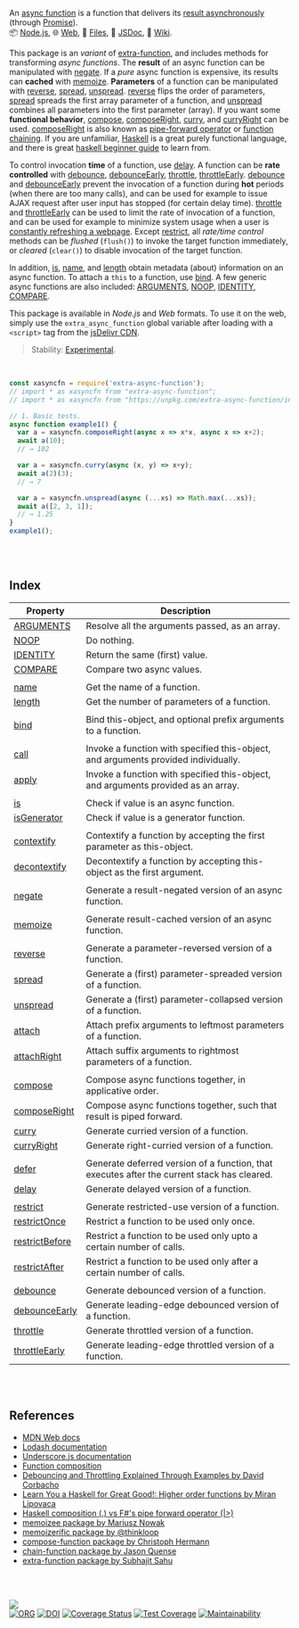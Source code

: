 An [async function] is a function that delivers its [result asynchronously] (through [Promise]).<br>
📦 [Node.js](https://www.npmjs.com/package/extra-async-function),
🌐 [Web](https://www.npmjs.com/package/extra-async-function.web),
📜 [Files](https://unpkg.com/extra-async-function/),
📰 [JSDoc](https://nodef.github.io/extra-async-function/),
📘 [Wiki](https://github.com/nodef/extra-async-function/wiki/).

This package is an *variant* of [extra-function], and includes methods for
transforming *async functions*. The **result** of an async function can be
manipulated with [negate]. If a *pure* async function is expensive, its results
can **cached** with [memoize]. **Parameters** of a function can be manipulated
with [reverse], [spread], [unspread]. [reverse] flips the order of parameters,
[spread] spreads the first array parameter of a function, and [unspread]
combines all parameters into the first parameter (array). If you want some
**functional behavior**, [compose], [composeRight], [curry], and [curryRight]
can be used. [composeRight] is also known as [pipe-forward operator] or
[function chaining]. If you are unfamiliar, [Haskell] is a great purely
functional language, and there is great [haskell beginner guide] to learn from.

To control invocation **time** of a function, use [delay]. A function can be
**rate controlled** with [debounce], [debounceEarly], [throttle],
[throttleEarly]. [debounce] and [debounceEarly] prevent the invocation of a
function during **hot** periods (when there are too many calls), and can be used
for example to issue AJAX request after user input has stopped (for certain
delay time). [throttle] and [throttleEarly] can be used to limit the rate of
invocation of a function, and can be used for example to minimize system usage
when a user is [constantly refreshing a webpage]. Except [restrict], all
*rate/time control* methods can be *flushed* (`flush()`) to invoke the target
function immediately, or *cleared* (`clear()`) to disable invocation of the
target function.

In addition, [is], [name], and [length] obtain metadata (about) information on
an async function. To attach a `this` to a function, use [bind]. A few generic
async functions are also included: [ARGUMENTS], [NOOP], [IDENTITY], [COMPARE].

This package is available in *Node.js* and *Web* formats. To use it on the web,
simply use the `extra_async_function` global variable after loading with a `<script>`
tag from the [jsDelivr CDN].

[async function]: https://developer.mozilla.org/en-US/docs/Web/JavaScript/Reference/Statements/async_function
[result asynchronously]: https://exploringjs.com/impatient-js/ch_async-functions.html#async-constructs
[Promise]: https://developer.mozilla.org/en-US/docs/Web/JavaScript/Reference/Global_Objects/Promise
[extra-function]: https://www.npmjs.com/package/extra-function
[pipe-forward operator]: https://stackoverflow.com/questions/1457140/haskell-composition-vs-fs-pipe-forward-operator
[function chaining]: https://www.npmjs.com/package/chain-function
[Haskell]: https://www.haskell.org
[haskell beginner guide]: http://learnyouahaskell.com
[constantly refreshing a webpage]: https://tenor.com/view/social-network-mark-zuckerberg-refresh-movie-jesse-eisenberg-gif-12095762
[jsDelivr CDN]: https://cdn.jsdelivr.net/npm/extra-async-function.web/index.js

> Stability: [Experimental](https://www.youtube.com/watch?v=L1j93RnIxEo).

<br>


```javascript
const xasyncfn = require('extra-async-function');
// import * as xasyncfn from "extra-async-function";
// import * as xasyncfn from "https://unpkg.com/extra-async-function/index.mjs"; (deno)

// 1. Basic tests.
async function example1() {
  var a = xasyncfn.composeRight(async x => x*x, async x => x+2);
  await a(10);
  // → 102

  var a = xasyncfn.curry(async (x, y) => x+y);
  await a(2)(3);
  // → 7

  var a = xasyncfn.unspread(async (...xs) => Math.max(...xs));
  await a([2, 3, 1]);
  // → 1.25
}
example1();
```

<br>
<br>


## Index

| Property | Description |
|  ----  |  ----  |
| [ARGUMENTS] | Resolve all the arguments passed, as an array. |
| [NOOP] | Do nothing. |
| [IDENTITY] | Return the same (first) value. |
| [COMPARE] | Compare two async values. |
|  |  |
| [name] | Get the name of a function. |
| [length] | Get the number of parameters of a function. |
|  |  |
| [bind] | Bind this-object, and optional prefix arguments to a function. |
|  |  |
| [call] | Invoke a function with specified this-object, and arguments provided individually. |
| [apply] | Invoke a function with specified this-object, and arguments provided as an array. |
|  |  |
| [is] | Check if value is an async function. |
| [isGenerator] | Check if value is a generator function. |
|  |  |
| [contextify] | Contextify a function by accepting the first parameter as this-object. |
| [decontextify] | Decontextify a function by accepting this-object as the first argument. |
|  |  |
| [negate] | Generate a result-negated version of an async function. |
|  |  |
| [memoize] | Generate result-cached version of an async function. |
|  |  |
| [reverse] | Generate a parameter-reversed version of a function. |
| [spread] | Generate a (first) parameter-spreaded version of a function. |
| [unspread] | Generate a (first) parameter-collapsed version of a function. |
| [attach] | Attach prefix arguments to leftmost parameters of a function. |
| [attachRight] | Attach suffix arguments to rightmost parameters of a function. |
|  |  |
| [compose] | Compose async functions together, in applicative order. |
| [composeRight] | Compose async functions together, such that result is piped forward. |
| [curry] | Generate curried version of a function. |
| [curryRight] | Generate right-curried version of a function. |
|  |  |
| [defer] | Generate deferred version of a function, that executes after the current stack has cleared. |
| [delay] | Generate delayed version of a function. |
|  |  |
| [restrict] | Generate restricted-use version of a function. |
| [restrictOnce] | Restrict a function to be used only once. |
| [restrictBefore] | Restrict a function to be used only upto a certain number of calls. |
| [restrictAfter] | Restrict a function to be used only after a certain number of calls. |
|  |  |
| [debounce] | Generate debounced version of a function. |
| [debounceEarly] | Generate leading-edge debounced version of a function. |
| [throttle] | Generate throttled version of a function. |
| [throttleEarly] | Generate leading-edge throttled version of a function. |

<br>
<br>


## References

- [MDN Web docs](https://developer.mozilla.org/en-US/docs/Web/JavaScript/Reference)
- [Lodash documentation](https://lodash.com/docs/4.17.15)
- [Underscore.js documentation](https://underscorejs.org/)
- [Function composition](https://en.wikipedia.org/wiki/Function_composition)
- [Debouncing and Throttling Explained Through Examples by David Corbacho](https://css-tricks.com/debouncing-throttling-explained-examples/)
- [Learn You a Haskell for Great Good!: Higher order functions by Miran Lipovaca](http://learnyouahaskell.com/higher-order-functions)
- [Haskell composition (.) vs F#'s pipe forward operator (|>)](https://stackoverflow.com/questions/1457140/haskell-composition-vs-fs-pipe-forward-operator)
- [memoizee package by Mariusz Nowak](https://www.npmjs.com/package/memoizee)
- [memoizerific package by @thinkloop](https://www.npmjs.com/package/memoizerific)
- [compose-function package by Christoph Hermann](https://www.npmjs.com/package/compose-function)
- [chain-function package by Jason Quense](https://www.npmjs.com/package/chain-function)
- [extra-function package by Subhajit Sahu](https://www.npmjs.com/package/extra-function)

<br>
<br>


[![](https://img.youtube.com/vi/pIQwho5EU8w/maxresdefault.jpg)](https://www.youtube.com/watch?v=pIQwho5EU8w)<br>
[![ORG](https://img.shields.io/badge/org-nodef-green?logo=Org)](https://nodef.github.io)
[![DOI](https://zenodo.org/badge/277720718.svg)](https://zenodo.org/badge/latestdoi/277720718)
[![Coverage Status](https://coveralls.io/repos/github/nodef/extra-async-function/badge.svg?branch=master)](https://coveralls.io/github/nodef/extra-async-function?branch=master)
[![Test Coverage](https://api.codeclimate.com/v1/badges/8e1e922c3b1ea166857b/test_coverage)](https://codeclimate.com/github/nodef/extra-async-function/test_coverage)
[![Maintainability](https://api.codeclimate.com/v1/badges/8e1e922c3b1ea166857b/maintainability)](https://codeclimate.com/github/nodef/extra-async-function/maintainability)


[ARGUMENTS]: https://github.com/nodef/extra-async-function/wiki/ARGUMENTS
[NOOP]: https://github.com/nodef/extra-async-function/wiki/NOOP
[IDENTITY]: https://github.com/nodef/extra-async-function/wiki/IDENTITY
[COMPARE]: https://github.com/nodef/extra-async-function/wiki/COMPARE
[is]: https://github.com/nodef/extra-async-function/wiki/is
[name]: https://github.com/nodef/extra-async-function/wiki/name
[bind]: https://github.com/nodef/extra-async-function/wiki/bind
[negate]: https://github.com/nodef/extra-async-function/wiki/negate
[memoize]: https://github.com/nodef/extra-async-function/wiki/memoize
[reverse]: https://github.com/nodef/extra-async-function/wiki/reverse
[spread]: https://github.com/nodef/extra-async-function/wiki/spread
[unspread]: https://github.com/nodef/extra-async-function/wiki/unspread
[compose]: https://github.com/nodef/extra-async-function/wiki/compose
[composeRight]: https://github.com/nodef/extra-async-function/wiki/composeRight
[curry]: https://github.com/nodef/extra-async-function/wiki/curry
[curryRight]: https://github.com/nodef/extra-async-function/wiki/curryRight
[delay]: https://github.com/nodef/extra-async-function/wiki/delay
[debounce]: https://github.com/nodef/extra-async-function/wiki/debounce
[debounceEarly]: https://github.com/nodef/extra-async-function/wiki/debounceEarly
[throttle]: https://github.com/nodef/extra-async-function/wiki/throttle
[throttleEarly]: https://github.com/nodef/extra-async-function/wiki/throttleEarly
[length]: https://github.com/nodef/extra-async-function/wiki/length
[call]: https://github.com/nodef/extra-async-function/wiki/call
[apply]: https://github.com/nodef/extra-async-function/wiki/apply
[isGenerator]: https://github.com/nodef/extra-async-function/wiki/isGenerator
[contextify]: https://github.com/nodef/extra-async-function/wiki/contextify
[decontextify]: https://github.com/nodef/extra-async-function/wiki/decontextify
[attach]: https://github.com/nodef/extra-async-function/wiki/attach
[attachRight]: https://github.com/nodef/extra-async-function/wiki/attachRight
[defer]: https://github.com/nodef/extra-async-function/wiki/defer
[restrict]: https://github.com/nodef/extra-async-function/wiki/restrict
[restrictOnce]: https://github.com/nodef/extra-async-function/wiki/restrictOnce
[restrictBefore]: https://github.com/nodef/extra-async-function/wiki/restrictBefore
[restrictAfter]: https://github.com/nodef/extra-async-function/wiki/restrictAfter
